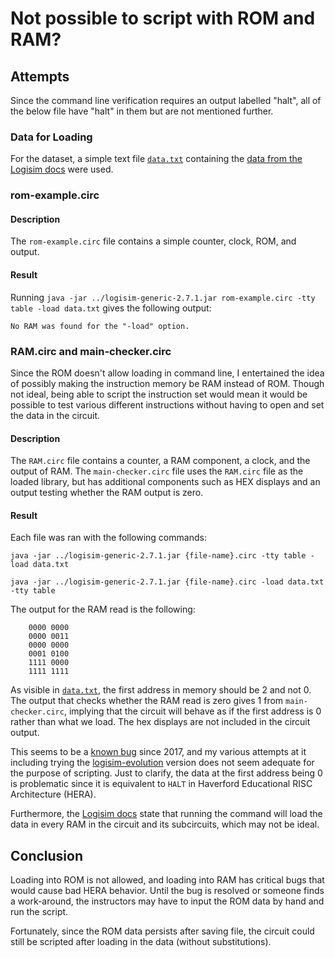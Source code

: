 # Not possible to script with ROM and RAM?

## Attempts

Since the command line verification requires an output labelled "halt", all of the below file have "halt" in them but are not mentioned further.

### Data for Loading
For the dataset, a simple text file [`data.txt`](./data.txt) containing the [data from the Logisim docs](http://www.cburch.com/logisim/docs/2.7/en/html/guide/mem/menu.html) were used.

### rom-example.circ
#### Description
The `rom-example.circ` file contains a simple counter, clock, ROM, and output.

#### Result
Running `java -jar ../logisim-generic-2.7.1.jar rom-example.circ -tty table -load data.txt` gives the following output:

`No RAM was found for the "-load" option.`

### RAM.circ and main-checker.circ
Since the ROM doesn't allow loading in command line, I entertained the idea of possibly making the instruction memory be RAM instead of ROM. Though not ideal, being able to script the instruction set would mean it would be possible to test various different instructions without having to open and set the data in the circuit.

#### Description
The `RAM.circ` file contains a counter, a RAM component, a clock, and the output of RAM.
The `main-checker.circ` file uses the `RAM.circ` file as the loaded library, but has additional components such as HEX displays and an output testing whether the RAM output is zero.

#### Result
Each file was ran with the following commands:

`java -jar ../logisim-generic-2.7.1.jar {file-name}.circ -tty table -load data.txt`

`java -jar ../logisim-generic-2.7.1.jar {file-name}.circ -load data.txt -tty table`

The output for the RAM read is the following:
```
    0000 0000
    0000 0011
    0000 0000
    0001 0100
    1111 0000
    1111 1111
```

As visible in [`data.txt`](./data.txt), the first address in memory should be 2 and not 0. The output that checks whether the RAM read is zero gives 1 from `main-checker.circ`, implying that the circuit will behave as if the first address is 0 rather than what we load. The hex displays are not included in the circuit output.

This seems to be a [known bug](https://sourceforge.net/p/circuit/bugs/143/) since 2017, and my various attempts at it including trying the [logisim-evolution](https://github.com/reds-heig/logisim-evolution) version does not seem adequate for the purpose of scripting. Just to clarify, the data at the first address being 0 is problematic since it is equivalent to `HALT` in Haverford Educational RISC Architecture (HERA).

Furthermore, the [Logisim docs](http://www.cburch.com/logisim/docs/2.7/en/html/guide/verify/other.html) state that running the command will load the data in every RAM in the circuit and its subcircuits, which may not be ideal.

## Conclusion
Loading into ROM is not allowed, and loading into RAM has critical bugs that would cause bad HERA behavior. Until the bug is resolved or someone finds a work-around, the instructors may have to input the ROM data by hand and run the script.

Fortunately, since the ROM data persists after saving file, the circuit could still be scripted after loading in the data (without substitutions).
<!-- TODO: implement... Use the script in [autograder-example](../autograder-example) with the flag `--nosub`. -->
